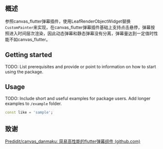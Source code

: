 <!--
This README describes the package. If you publish this package to pub.dev,
this README's contents appear on the landing page for your package.

For information about how to write a good package README, see the guide for
[writing package pages](https://dart.dev/guides/libraries/writing-package-pages).

For general information about developing packages, see the Dart guide for
[creating packages](https://dart.dev/guides/libraries/create-library-packages)
and the Flutter guide for
[developing packages and plugins](https://flutter.dev/developing-packages).
-->


## 概述

参照canvas_flutter弹幕插件，使用LeafRenderObjectWidget替换 `CustomPainter`来实现，在canvas_flutter弹幕插件基础上支持点击悬停，弹幕按照进入时间层次渲染，因此动态弹幕和静态弹幕没有分离，弹幕量达到一定值时性能不如canvas_flutter。

## Getting started

TODO: List prerequisites and provide or point to information on how to
start using the package.

## Usage

TODO: Include short and useful examples for package users. Add longer examples
to `/example` folder.

```dart
const like = 'sample';
```

## 致谢

[Predidit/canvas_danmaku: 简易高性能的flutter弹幕组件 (github.com)](https://github.com/Predidit/canvas_danmaku)
